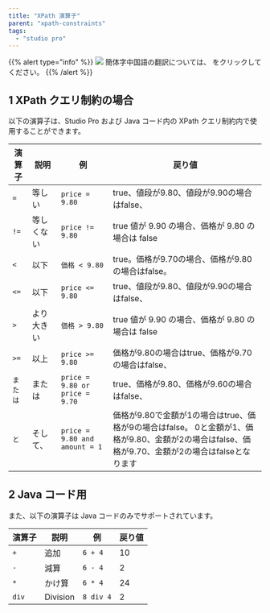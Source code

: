 ```yaml
---
title: "XPath 演算子"
parent: "xpath-constraints"
tags:
  - "studio pro"
---
```


{{% alert type="info" %}}
<img src="attachments/chinese-translation/china.png" style="display: inline-block; margin: 0" /> 簡体字中国語の翻訳については、 [<unk> <unk> <unk>](https://cdn.mendix.tencent-cloud.com/documentation/refguide8/xpath-operators.pdf) をクリックしてください。
{{% /alert %}}

## 1 XPath クエリ制約の場合

以下の演算子は、Studio Pro および Java コード内の XPath クエリ制約内で使用することができます。

| 演算子     | 説明    | 例                              | 戻り値                                                                                         |
| ------- | ----- | ------------------------------ | ------------------------------------------------------------------------------------------- |
| `=`     | 等しい   | `price = 9.80`                 | true、値段が9.80、値段が9.90の場合はfalse、                                                              |
| `!=`    | 等しくない | `price != 9.80`                | true 値が 9.90 の場合、価格が 9.80 の場合は false                                                        |
| `<`  | 以下    | `価格 < 9.80`                 | true。価格が9.70の場合、価格が9.80の場合はfalse。                                                           |
| `<=` | 以下    | `price <= 9.80`             | true、値段が9.80、値段が9.90の場合はfalse、                                                              |
| `>`  | より大きい | `価格 > 9.80`                 | true 値が 9.90 の場合、価格が 9.80 の場合は false                                                        |
| `>=` | 以上    | `price >= 9.80`             | 価格が9.80の場合はtrue、価格が9.70の場合はfalse、                                                           |
| `または`   | または   | `price = 9.80 or price = 9.70` | true、価格が9.80、価格が9.60の場合はfalse、                                                              |
| `と`     | そして、  | `price = 9.80 and amount = 1`  | 価格が9.80で金額が1の場合はtrue、価格が9の場合はfalse。 0と金額が1、価格が9.80、金額が2の場合はfalse、価格が9.70、金額が2の場合はfalseとなります |

## 2 Java コード用

また、以下の演算子は Java コードのみでサポートされています。

| 演算子   | 説明       | 例         | 戻り値 |
| ----- | -------- | --------- | --- |
| `+`   | 追加       | `6 + 4`   | 10  |
| `-`   | 減算       | `6 - 4`   | 2   |
| `*`   | かけ算      | `6 * 4`   | 24  |
| `div` | Division | `8 div 4` | 2   |
